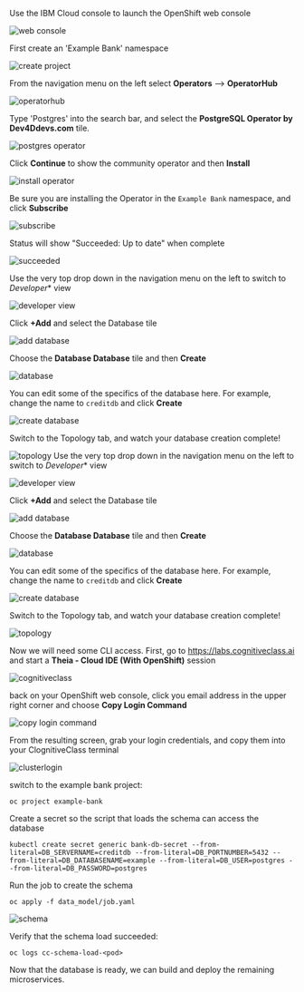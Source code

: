 Use the IBM Cloud console to launch the OpenShift web console

![web console](../assets/generic/webconsole.png)

First create an 'Example Bank' namespace

![create project](../assets/generic/createproject.png)

From the navigation menu on the left select **Operators** --> **OperatorHub**

![operatorhub](../assets/generic/operatorhub.png)

Type 'Postgres' into the search bar, and select the **PostgreSQL Operator by Dev4Ddevs.com** tile.

![postgres operator](../assets/generic/postgresoperator.png)

Click **Continue** to show the community operator and then **Install**

![install operator](../assets/generic/installoperator.png)

Be sure you are installing the Operator in the `Example Bank` namespace, and click **Subscribe**

![subscribe](../assets/generic/subscribe.png)

Status will show "Succeeded: Up to date" when complete

![succeeded](../assets/generic/subscribe.png)

Use the very top drop down in the navigation menu on the left to switch to *Developer** view

![developer view](../assets/generic/developerview.png)

Click **+Add** and select the Database tile

![add database](../assets/generic/adddatabase.png)

Choose the **Database Database** tile and then **Create**

![database](../assets/generic/databasedatabase.png)

You can edit some of the specifics of the database here.  For example, change the name to `creditdb` and click **Create**

![create database](../assets/generic/createdatabase.png)

Switch to the Topology tab, and watch your database creation complete!

![topology](../assets/generic/topology.png)
Use the very top drop down in the navigation menu on the left to switch to *Developer** view

![developer view](../assets/generic/developerview.png)

Click **+Add** and select the Database tile

![add database](../assets/generic/adddatabase.png)

Choose the **Database Database** tile and then **Create**

![database](../assets/generic/databasedatabase.png)

You can edit some of the specifics of the database here.  For example, change the name to `creditdb` and click **Create**

![create database](../assets/generic/createdatabase.png)

Switch to the Topology tab, and watch your database creation complete!

![topology](../assets/generic/topology.png)

Now we will need some CLI access.  First, go to https://labs.cognitiveclass.ai and start a **Theia - Cloud IDE (With OpenShift)** session

![cognitiveclass](../assets/generic/cognitiveclass.png)

back on your OpenShift web console, click you email address in the upper right corner and choose **Copy Login Command**

![copy login command](../assets/generic/logincommand.png)

From the resulting screen, grab your login credentials, and copy them into your ClognitiveClass terminal

![clusterlogin](../assets/generic/clusterlogin.png)


switch to the example bank project:

```
oc project example-bank
```

Create a secret so the script that loads the schema can access the database

```
kubectl create secret generic bank-db-secret --from-literal=DB_SERVERNAME=creditdb --from-literal=DB_PORTNUMBER=5432 --from-literal=DB_DATABASENAME=example --from-literal=DB_USER=postgres --from-literal=DB_PASSWORD=postgres
```

Run the job to create the schema

```
oc apply -f data_model/job.yaml
```

![schema](https://raw.githubusercontent.com/IBM/example-bank/main/images/schema-1.png)

Verify that the schema load succeeded: 

```
oc logs cc-schema-load-<pod>
```

Now that the database is ready, we can build and deploy the remaining microservices.